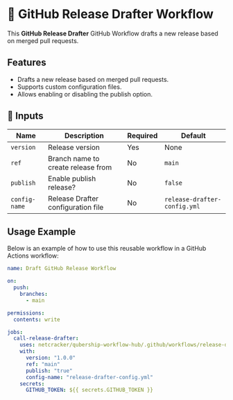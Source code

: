 # 🚀 GitHub Release Drafter Workflow

This **GitHub Release Drafter** GitHub Workflow drafts a new release based on merged pull requests.

## Features

- Drafts a new release based on merged pull requests.
- Supports custom configuration files.
- Allows enabling or disabling the publish option.

## 📌 Inputs

| Name          | Description                              | Required | Default                     |
| ------------- | ---------------------------------------- | -------- | --------------------------- |
| `version`     | Release version                          | Yes      | None                        |
| `ref`         | Branch name to create release from       | No       | `main`                      |
| `publish`     | Enable publish release?                  | No       | `false`                     |
| `config-name` | Release Drafter configuration file       | No       | `release-drafter-config.yml`|

## Usage Example

Below is an example of how to use this reusable workflow in a GitHub Actions workflow:

```yaml
name: Draft GitHub Release Workflow

on:
  push:
    branches:
      - main

permissions:
  contents: write

jobs:
  call-release-drafter:
    uses: netcracker/qubership-workflow-hub/.github/workflows/release-drafter.yml@v1.0.5
    with:
      version: "1.0.0"
      ref: "main"
      publish: "true"
      config-name: "release-drafter-config.yml"
    secrets:
      GITHUB_TOKEN: ${{ secrets.GITHUB_TOKEN }}